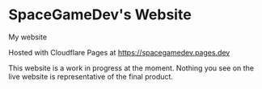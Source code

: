 # SpaceGameDev's Website
My website

Hosted with Cloudflare Pages at https://spacegamedev.pages.dev

This website is a work in progress at the moment. Nothing you see on the live website is representative of the final product.
